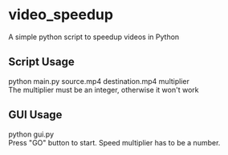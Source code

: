 # video_speedup
A simple python script to speedup videos in Python
## Script Usage
python main.py source.mp4 destination.mp4 multiplier  
The multiplier must be an integer, otherwise it won't work
## GUI Usage
python gui.py  
Press "GO" button to start. Speed multiplier has to be a number.
